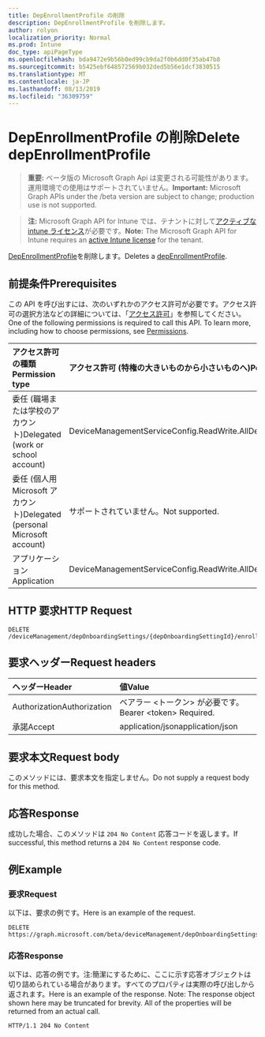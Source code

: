 ```yaml
---
title: DepEnrollmentProfile の削除
description: DepEnrollmentProfile を削除します。
author: rolyon
localization_priority: Normal
ms.prod: Intune
doc_type: apiPageType
ms.openlocfilehash: bda9472e9b56b0ed99cb9da2f0b6dd0f35ab47b8
ms.sourcegitcommit: b5425ebf648572569b032ded5b56e1dcf3830515
ms.translationtype: MT
ms.contentlocale: ja-JP
ms.lasthandoff: 08/13/2019
ms.locfileid: "36309759"
---
```

# <a name="delete-depenrollmentprofile"></a><span data-ttu-id="c57ca-103">DepEnrollmentProfile の削除</span><span class="sxs-lookup"><span data-stu-id="c57ca-103">Delete depEnrollmentProfile</span></span>

> <span data-ttu-id="c57ca-104">**重要:** ベータ版の Microsoft Graph Api は変更される可能性があります。運用環境での使用はサポートされていません。</span><span class="sxs-lookup"><span data-stu-id="c57ca-104">**Important:** Microsoft Graph APIs under the /beta version are subject to change; production use is not supported.</span></span>

> <span data-ttu-id="c57ca-105">**注:** Microsoft Graph API for Intune では、テナントに対して[アクティブな intune ライセンス](https://go.microsoft.com/fwlink/?linkid=839381)が必要です。</span><span class="sxs-lookup"><span data-stu-id="c57ca-105">**Note:** The Microsoft Graph API for Intune requires an [active Intune license](https://go.microsoft.com/fwlink/?linkid=839381) for the tenant.</span></span>

<span data-ttu-id="c57ca-106">[DepEnrollmentProfile](../resources/intune-enrollment-depenrollmentprofile.md)を削除します。</span><span class="sxs-lookup"><span data-stu-id="c57ca-106">Deletes a [depEnrollmentProfile](../resources/intune-enrollment-depenrollmentprofile.md).</span></span>

## <a name="prerequisites"></a><span data-ttu-id="c57ca-107">前提条件</span><span class="sxs-lookup"><span data-stu-id="c57ca-107">Prerequisites</span></span>
<span data-ttu-id="c57ca-p101">この API を呼び出すには、次のいずれかのアクセス許可が必要です。アクセス許可の選択方法などの詳細については、「[アクセス許可](/graph/permissions-reference)」を参照してください。</span><span class="sxs-lookup"><span data-stu-id="c57ca-p101">One of the following permissions is required to call this API. To learn more, including how to choose permissions, see [Permissions](/graph/permissions-reference).</span></span>

|<span data-ttu-id="c57ca-110">アクセス許可の種類</span><span class="sxs-lookup"><span data-stu-id="c57ca-110">Permission type</span></span>|<span data-ttu-id="c57ca-111">アクセス許可 (特権の大きいものから小さいものへ)</span><span class="sxs-lookup"><span data-stu-id="c57ca-111">Permissions (from most to least privileged)</span></span>|
|:---|:---|
|<span data-ttu-id="c57ca-112">委任 (職場または学校のアカウント)</span><span class="sxs-lookup"><span data-stu-id="c57ca-112">Delegated (work or school account)</span></span>|<span data-ttu-id="c57ca-113">DeviceManagementServiceConfig.ReadWrite.All</span><span class="sxs-lookup"><span data-stu-id="c57ca-113">DeviceManagementServiceConfig.ReadWrite.All</span></span>|
|<span data-ttu-id="c57ca-114">委任 (個人用 Microsoft アカウント)</span><span class="sxs-lookup"><span data-stu-id="c57ca-114">Delegated (personal Microsoft account)</span></span>|<span data-ttu-id="c57ca-115">サポートされていません。</span><span class="sxs-lookup"><span data-stu-id="c57ca-115">Not supported.</span></span>|
|<span data-ttu-id="c57ca-116">アプリケーション</span><span class="sxs-lookup"><span data-stu-id="c57ca-116">Application</span></span>|<span data-ttu-id="c57ca-117">DeviceManagementServiceConfig.ReadWrite.All</span><span class="sxs-lookup"><span data-stu-id="c57ca-117">DeviceManagementServiceConfig.ReadWrite.All</span></span>|

## <a name="http-request"></a><span data-ttu-id="c57ca-118">HTTP 要求</span><span class="sxs-lookup"><span data-stu-id="c57ca-118">HTTP Request</span></span>
<!-- {
  "blockType": "ignored"
}
-->
``` http
DELETE /deviceManagement/depOnboardingSettings/{depOnboardingSettingId}/enrollmentProfiles/{enrollmentProfileId}
```

## <a name="request-headers"></a><span data-ttu-id="c57ca-119">要求ヘッダー</span><span class="sxs-lookup"><span data-stu-id="c57ca-119">Request headers</span></span>
|<span data-ttu-id="c57ca-120">ヘッダー</span><span class="sxs-lookup"><span data-stu-id="c57ca-120">Header</span></span>|<span data-ttu-id="c57ca-121">値</span><span class="sxs-lookup"><span data-stu-id="c57ca-121">Value</span></span>|
|:---|:---|
|<span data-ttu-id="c57ca-122">Authorization</span><span class="sxs-lookup"><span data-stu-id="c57ca-122">Authorization</span></span>|<span data-ttu-id="c57ca-123">ベアラー &lt;トークン&gt; が必要です。</span><span class="sxs-lookup"><span data-stu-id="c57ca-123">Bearer &lt;token&gt; Required.</span></span>|
|<span data-ttu-id="c57ca-124">承諾</span><span class="sxs-lookup"><span data-stu-id="c57ca-124">Accept</span></span>|<span data-ttu-id="c57ca-125">application/json</span><span class="sxs-lookup"><span data-stu-id="c57ca-125">application/json</span></span>|

## <a name="request-body"></a><span data-ttu-id="c57ca-126">要求本文</span><span class="sxs-lookup"><span data-stu-id="c57ca-126">Request body</span></span>
<span data-ttu-id="c57ca-127">このメソッドには、要求本文を指定しません。</span><span class="sxs-lookup"><span data-stu-id="c57ca-127">Do not supply a request body for this method.</span></span>

## <a name="response"></a><span data-ttu-id="c57ca-128">応答</span><span class="sxs-lookup"><span data-stu-id="c57ca-128">Response</span></span>
<span data-ttu-id="c57ca-129">成功した場合、このメソッドは `204 No Content` 応答コードを返します。</span><span class="sxs-lookup"><span data-stu-id="c57ca-129">If successful, this method returns a `204 No Content` response code.</span></span>

## <a name="example"></a><span data-ttu-id="c57ca-130">例</span><span class="sxs-lookup"><span data-stu-id="c57ca-130">Example</span></span>

### <a name="request"></a><span data-ttu-id="c57ca-131">要求</span><span class="sxs-lookup"><span data-stu-id="c57ca-131">Request</span></span>
<span data-ttu-id="c57ca-132">以下は、要求の例です。</span><span class="sxs-lookup"><span data-stu-id="c57ca-132">Here is an example of the request.</span></span>
``` http
DELETE https://graph.microsoft.com/beta/deviceManagement/depOnboardingSettings/{depOnboardingSettingId}/enrollmentProfiles/{enrollmentProfileId}
```

### <a name="response"></a><span data-ttu-id="c57ca-133">応答</span><span class="sxs-lookup"><span data-stu-id="c57ca-133">Response</span></span>
<span data-ttu-id="c57ca-p102">以下は、応答の例です。注:簡潔にするために、ここに示す応答オブジェクトは切り詰められている場合があります。すべてのプロパティは実際の呼び出しから返されます。</span><span class="sxs-lookup"><span data-stu-id="c57ca-p102">Here is an example of the response. Note: The response object shown here may be truncated for brevity. All of the properties will be returned from an actual call.</span></span>
``` http
HTTP/1.1 204 No Content
```






